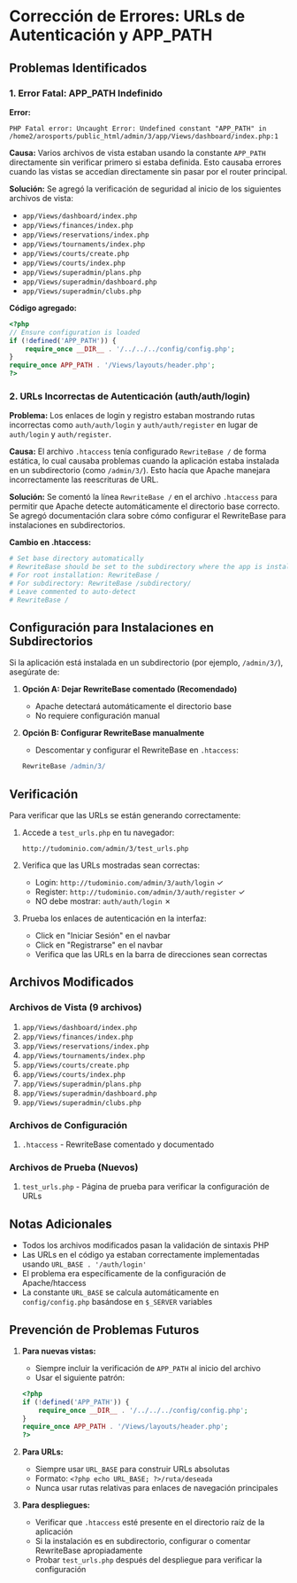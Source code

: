 # Corrección de Errores: URLs de Autenticación y APP_PATH

## Problemas Identificados

### 1. Error Fatal: APP_PATH Indefinido
**Error:**
```
PHP Fatal error: Uncaught Error: Undefined constant "APP_PATH" in /home2/arosports/public_html/admin/3/app/Views/dashboard/index.php:1
```

**Causa:**
Varios archivos de vista estaban usando la constante `APP_PATH` directamente sin verificar primero si estaba definida. Esto causaba errores cuando las vistas se accedían directamente sin pasar por el router principal.

**Solución:**
Se agregó la verificación de seguridad al inicio de los siguientes archivos de vista:
- `app/Views/dashboard/index.php`
- `app/Views/finances/index.php`
- `app/Views/reservations/index.php`
- `app/Views/tournaments/index.php`
- `app/Views/courts/create.php`
- `app/Views/courts/index.php`
- `app/Views/superadmin/plans.php`
- `app/Views/superadmin/dashboard.php`
- `app/Views/superadmin/clubs.php`

**Código agregado:**
```php
<?php 
// Ensure configuration is loaded
if (!defined('APP_PATH')) {
    require_once __DIR__ . '/../../../config/config.php';
}
require_once APP_PATH . '/Views/layouts/header.php'; 
?>
```

### 2. URLs Incorrectas de Autenticación (auth/auth/login)

**Problema:**
Los enlaces de login y registro estaban mostrando rutas incorrectas como `auth/auth/login` y `auth/auth/register` en lugar de `auth/login` y `auth/register`.

**Causa:**
El archivo `.htaccess` tenía configurado `RewriteBase /` de forma estática, lo cual causaba problemas cuando la aplicación estaba instalada en un subdirectorio (como `/admin/3/`). Esto hacía que Apache manejara incorrectamente las reescrituras de URL.

**Solución:**
Se comentó la línea `RewriteBase /` en el archivo `.htaccess` para permitir que Apache detecte automáticamente el directorio base correcto. Se agregó documentación clara sobre cómo configurar el RewriteBase para instalaciones en subdirectorios.

**Cambio en .htaccess:**
```apache
# Set base directory automatically
# RewriteBase should be set to the subdirectory where the app is installed
# For root installation: RewriteBase /
# For subdirectory: RewriteBase /subdirectory/
# Leave commented to auto-detect
# RewriteBase /
```

## Configuración para Instalaciones en Subdirectorios

Si la aplicación está instalada en un subdirectorio (por ejemplo, `/admin/3/`), asegúrate de:

1. **Opción A: Dejar RewriteBase comentado (Recomendado)**
   - Apache detectará automáticamente el directorio base
   - No requiere configuración manual

2. **Opción B: Configurar RewriteBase manualmente**
   - Descomentar y configurar el RewriteBase en `.htaccess`:
   ```apache
   RewriteBase /admin/3/
   ```

## Verificación

Para verificar que las URLs se están generando correctamente:

1. Accede a `test_urls.php` en tu navegador:
   ```
   http://tudominio.com/admin/3/test_urls.php
   ```

2. Verifica que las URLs mostradas sean correctas:
   - Login: `http://tudominio.com/admin/3/auth/login` ✓
   - Register: `http://tudominio.com/admin/3/auth/register` ✓
   - NO debe mostrar: `auth/auth/login` ✗

3. Prueba los enlaces de autenticación en la interfaz:
   - Click en "Iniciar Sesión" en el navbar
   - Click en "Registrarse" en el navbar
   - Verifica que las URLs en la barra de direcciones sean correctas

## Archivos Modificados

### Archivos de Vista (9 archivos)
1. `app/Views/dashboard/index.php`
2. `app/Views/finances/index.php`
3. `app/Views/reservations/index.php`
4. `app/Views/tournaments/index.php`
5. `app/Views/courts/create.php`
6. `app/Views/courts/index.php`
7. `app/Views/superadmin/plans.php`
8. `app/Views/superadmin/dashboard.php`
9. `app/Views/superadmin/clubs.php`

### Archivos de Configuración
1. `.htaccess` - RewriteBase comentado y documentado

### Archivos de Prueba (Nuevos)
1. `test_urls.php` - Página de prueba para verificar la configuración de URLs

## Notas Adicionales

- Todos los archivos modificados pasan la validación de sintaxis PHP
- Las URLs en el código ya estaban correctamente implementadas usando `URL_BASE . '/auth/login'`
- El problema era específicamente de la configuración de Apache/htaccess
- La constante `URL_BASE` se calcula automáticamente en `config/config.php` basándose en `$_SERVER` variables

## Prevención de Problemas Futuros

1. **Para nuevas vistas:**
   - Siempre incluir la verificación de `APP_PATH` al inicio del archivo
   - Usar el siguiente patrón:
   ```php
   <?php 
   if (!defined('APP_PATH')) {
       require_once __DIR__ . '/../../../config/config.php';
   }
   require_once APP_PATH . '/Views/layouts/header.php'; 
   ?>
   ```

2. **Para URLs:**
   - Siempre usar `URL_BASE` para construir URLs absolutas
   - Formato: `<?php echo URL_BASE; ?>/ruta/deseada`
   - Nunca usar rutas relativas para enlaces de navegación principales

3. **Para despliegues:**
   - Verificar que `.htaccess` esté presente en el directorio raíz de la aplicación
   - Si la instalación es en subdirectorio, configurar o comentar RewriteBase apropiadamente
   - Probar `test_urls.php` después del despliegue para verificar la configuración
